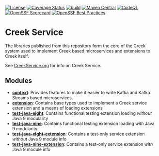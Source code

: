 [![License](https://img.shields.io/badge/License-Apache%202.0-blue.svg)](https://opensource.org/licenses/Apache-2.0)
[![Coverage Status](https://coveralls.io/repos/github/creek-service/creek-service/badge.svg?branch=main)](https://coveralls.io/github/creek-service/creek-service?branch=main)
[![build](https://github.com/creek-service/creek-service/actions/workflows/build.yml/badge.svg)](https://github.com/creek-service/creek-service/actions/workflows/build.yml)
[![Maven Central](https://img.shields.io/maven-central/v/org.creekservice/creek-service-context.svg)](https://central.sonatype.dev/search?q=creek-service-*)
[![CodeQL](https://github.com/creek-service/creek-service/actions/workflows/codeql.yml/badge.svg)](https://github.com/creek-service/creek-service/actions/workflows/codeql.yml)
[![OpenSSF Scorecard](https://api.securityscorecards.dev/projects/github.com/creek-service/creek-service/badge)](https://api.securityscorecards.dev/projects/github.com/creek-service/creek-service)
[![OpenSSF Best Practices](https://bestpractices.coreinfrastructure.org/projects/6899/badge)](https://bestpractices.coreinfrastructure.org/projects/6899)

# Creek Service

The libraries published from this repository form the core of the Creek system used to implement Creek based microservices
and extensions to Creek itself.

See [CreekService.org](https://www.creekservice.org) for info on Creek Service.

## Modules

* **[context](context)**: Provides features to make it easier to write Kafka and Kafka Streams based microservices.
* **[extension](extension)**: Contains base types used to implement a Creek service extension and a means of loading extensions                           
* **[test-java-eight](test-java-eight)**: Contains functional testing extension loading *without* Java 9 modularity
* **[test-java-nine](test-java-nine)**: Contains functional testing extension loading *with* Java 9 modularity
* **[test-java-eight-extension](test-java-eight-extension)**: Contains a test-only service extension *without* Java 9 module info
* **[test-java-nine-extension](test-java-nine-extension)**: Contains a test-only service extension *with* Java 9 module info
